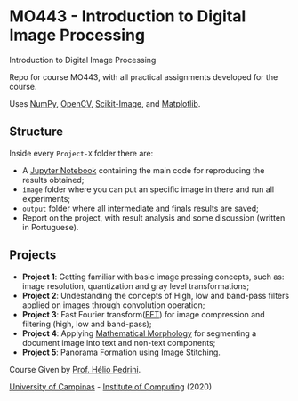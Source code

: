 # MO443 - Introduction to Digital Image Processing
Introduction to Digital Image Processing

Repo for course MO443, with all practical assignments developed for the course.

Uses [NumPy](https://numpy.org/), [OpenCV](https://opencv.org/), [Scikit-Image](https://scikit-image.org/), and [Matplotlib](https://matplotlib.org/).


## Structure
Inside every ``Project-X`` folder there are:

- A [Jupyter Notebook](https://jupyter.org/) containing the main code for reproducing the results obtained; 
- ``image`` folder where you can put an specific image in there and run all experiments; 
- ``output`` folder where all intermediate and finals results are saved; 
- Report on the project, with result analysis and some discussion (written in Portuguese).


## Projects

- **Project 1**: Getting familiar with basic image pressing concepts, such as: image resolution, quantization and gray level transformations; 
- **Project 2**: Undestanding the concepts of High, low and band-pass filters applied on images through convolution operation; 
- **Project 3**: Fast Fourier transform([FFT](https://en.wikipedia.org/wiki/Fast_Fourier_transform)) for image compression and filtering (high, low and band-pass);
- **Project 4**: Applying [Mathematical Morphology](https://en.wikipedia.org/wiki/Mathematical_morphology) for segmenting a document image into text and non-text components;
- **Project 5**: Panorama Formation using Image Stitching.


Course Given by [Prof. Hélio Pedrini](https://www.ic.unicamp.br/~helio/).


[University of Campinas](https://www.unicamp.br/unicamp/english) - [Institute of Computing](https://ic.unicamp.br/en/) (2020)
